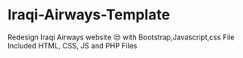 # Iraqi-Airways-Template

Redesign Iraqi Airways website 😒
with Bootstrap,Javascript,css
File Included HTML, CSS, JS and PHP Files
